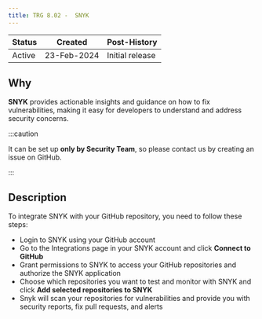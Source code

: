 ```yaml
---
title: TRG 8.02 -  SNYK
---
```


| Status | Created     | Post-History                         |
|--------|-------------|--------------------------------------|
| Active | 23-Feb-2024 | Initial release                      |

## Why

**SNYK** provides actionable insights and guidance on how to fix vulnerabilities, making it easy for developers to understand and address security concerns.

:::caution

It can be set up **only by Security Team**, so please contact us by creating an issue on GitHub.

:::

## Description

To integrate SNYK with your GitHub repository, you need to follow these steps:

- Login to SNYK using your GitHub account
- Go to the Integrations page in your SNYK account and click **Connect to GitHub**
- Grant permissions to SNYK to access your GitHub repositories and authorize the SNYK application
- Choose which repositories you want to test and monitor with SNYK and click **Add selected repositories to SNYK**
- Snyk will scan your repositories for vulnerabilities and provide you with security reports, fix pull requests, and alerts

